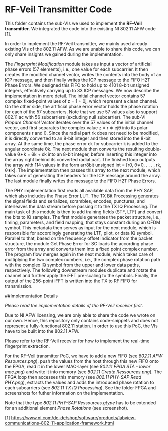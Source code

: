 # RF-Veil Transmitter Code

This folder contains the sub-VIs we used to implement the **RF-Veil transmitter**. We integrated the code into the existing NI 802.11 AFW code [1].

In order to implement the RF-Veil transmitter, we mainly used already existing VIs of the 802.11 AFW. As we are unable to share this code, we can only share insights we gained during the implementation. 

 The *Fingerprint Modification* module takes as input a vector of artificial phase errors (57 elements), i.e., one value for each subcarrier. It then creates the modified channel vector, writes the contents into the body of an ICP message, and then finally writes the ICP message to the FIFO H2T Phase Errors. We designed this FIFO to hold up to 4101 8-bit unsigned integers, effectively carrying up to 33 ICP messages. We now describe the implementation in more detail. The initial channel vector contains 57 complex fixed-point values of z = 1 + 0j, which represent a clean channel. On the other side, the artificial phase error vector holds the phase rotation for each of the 57 subcarriers. Note that we use 57 values also to support 802.11 ac with 56 subcarriers (excluding null subcarrier). The sub-VI *Prepare Channel Vector* iterates over the 57 values of the initial channel vector, and first separates the complex value z = r ∗ ejθ into its polar components r and θ. Since the radial part rk does not need to be modified, it is directly converted to an 8-bit integer and then stored into the 8-bit array. At the same time, the phase error εk for subcarrier k is added to the angular coordinate θk. The next module then converts the resulting double-value θ∗k = θk + εk into an 8-bit integer, before inserting this integer into the array right behind its converted radial part. The finished loop outputs the array with 114 values in the form arr8bit unsigned int = [r0, θ∗0, . . . , rk, θ∗k]. The implementation then passes this array to the next module, which takes care of generating the headers for the ICP message around the array. The last module finally writes the message to the FIFO H2T Phase Errors.

The PHY implementation first reads all available data from the PHY SAP, which also includes the Phase Error LUT. The TX Bit Processing generates the signal fields and serializes, scrambles, encodes, punctures, and interleaves the data stream before passing it to the TX IQ Processing. The main task of this module is then to add training fields (STF, LTF) and convert the bits to IQ samples. The first module generates the packet structure, i.e., timing, parameters, and field mapping, that stays constant during an OFDM symbol. This metadata then serves as input for the next module, which is responsible for accordingly generating the LTF, pilot, or data IQ symbol. Parallel to that, based on the frequency offset indicator from the packet structure, the module Get Phase Error for SC loads the according phase error from the array and converts them into a fixed point complex number. The program flow merges again in the next module, which takes care of multiplying the two complex numbers, i.e., the complex phase rotation path with the complex IQ symbol from the upper and lower data paths, respectively. The following downstream modules duplicate and rotate the channel and further apply the iFFT pre-scaling to the symbols. Finally, the output of the 256-point iFFT is written into the TX to RF FIFO for transmission.

##Implementation Details

*Please read the implementation details of the RF-Veil receiver first*. 

Due to NI AFW licensing, we are only able to share the code we wrote on our own. Hence, this repository only contains code-snippets and does not represent a fully-functional 802.11 station. In order to use this PoC, the VIs have to be built into the 802.11 AFW.

Please refer to the RF-Veil recevier for how to implement the real-time fingerprint extraction. 

For the RF-Veil transmitter PoC, we have to add a new FIFO (see *802.11 AFW Resources.png*), push the values from the host through this new FIFO onto the FPGA, read it in the lower MAC-layer (see *802.11 FPGA STA - lower mac.png*) and write it into memory (see *802.11 Create Ressources.png*). The FPGA loop then accesses this memory (see *802.11 PHY-SAP Read PHY.png*), extracts the values and adds the introduced phase rotation to each subcarriers (see *802.11 TX IQ Processing*). See the folder FPGA and screenshots for futher information on the implementation. 

Note that the type *802.11 PHY-SAP Ressources.gtype* has to be extended for an additional element *Phase Rotations* (see screenshot).

[1] https://www.ni.com/de-de/shop/software/products/labview-communications-802-11-application-framework.html